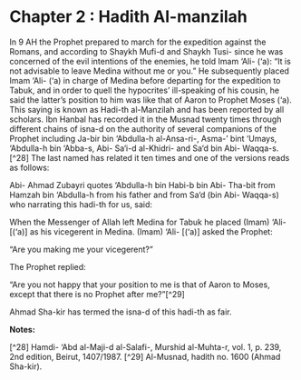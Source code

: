 Chapter 2 : Hadith Al-manzilah
==============================

In 9 AH the Prophet prepared to march for the expedition against the
Romans, and according to Shaykh Mufi-d and Shaykh Tusi- since he was
concerned of the evil intentions of the enemies, he told Imam ‘Ali-
(‘a): “It is not advisable to leave Medina without me or you.” He
subsequently placed Imam ‘Ali- (‘a) in charge of Medina before departing
for the expedition to Tabuk, and in order to quell the hypocrites’
ill-speaking of his cousin, he said the latter’s position to him was
like that of Aaron to Prophet Moses (‘a). This saying is known as
Hadi-th al-Manzilah and has been reported by all scholars. Ibn Hanbal
has recorded it in the Musnad twenty times through different chains of
isna-d on the authority of several companions of the Prophet including
Ja-bir bin ‘Abdulla-h al-Ansa-ri-, Asma-’ bint ‘Umays, ‘Abdulla-h bin
‘Abba-s, Abi- Sa‘i-d al-Khidri- and Sa‘d bin Abi- Waqqa-s.[^28] The last
named has related it ten times and one of the versions reads as
follows:

Abi- Ahmad Zubayri quotes ‘Abdulla-h bin Habi-b bin Abi- Tha-bit from
Hamzah bin ‘Abdulla-h from his father and from Sa‘d (bin Abi- Waqqa-s)
who narrating this hadi-th for us, said:

When the Messenger of Allah left Medina for Tabuk he placed (Imam)
‘Ali- [(‘a)] as his vicegerent in Medina. (Imam) ‘Ali- [(‘a)] asked the
Prophet:

“Are you making me your vicegerent?”

The Prophet replied:

“Are you not happy that your position to me is that of Aaron to Moses,
except that there is no Prophet after me?”[^29]

Ahmad Sha-kir has termed the isna-d of this hadi-th as fair.

**Notes:**

[^28] Hamdi- ‘Abd al-Maji-d al-Salafi-, Murshid al-Muhta-r, vol. 1, p.
239, 2nd edition, Beirut, 1407/1987.
[^29] Al-Musnad, hadith no. 1600 (Ahmad Sha-kir).

